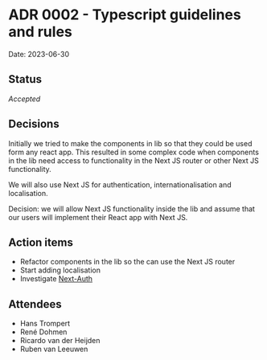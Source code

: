 # ADR 0002 - Typescript guidelines and rules

Date: 2023-06-30

## Status

*Accepted*

## Decisions

Initially we tried to make the components in lib so that they could be used form any react app. This resulted in some complex
code when components in the lib need access to functionality in the Next JS router or other Next JS functionality. 

We will also use Next JS for authentication, internationalisation and localisation. 

Decision: we will allow Next JS functionality inside the lib and assume that our users will implement their React app with Next JS.

## Action items

- Refactor components in the lib so the can use the Next JS router
- Start adding localisation
- Investigate [Next-Auth](https://next-auth.js.org/)

## Attendees

- Hans Trompert
- René Dohmen
- Ricardo van der Heijden
- Ruben van Leeuwen
